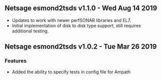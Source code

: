 ## Netsage esmond2tsds v1.1.0 - Wed Aug 14 2019

* Updates to work with newer perfSONAR libraries and EL7.
* Initial implementation of disk to disk type support, still
requires additional testing.

## Netsage esmond2tsds v1.0.2 - Tue Mar 26 2019

### Features

* Added the ability to specify tests in config file for Ampath

